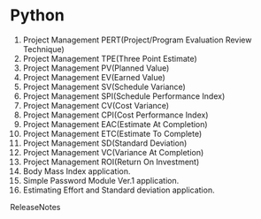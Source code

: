 # Python

1. Project Management PERT(Project/Program Evaluation Review Technique)
2. Project Management TPE(Three Point Estimate)
3. Project Management PV(Planned Value)
4. Project Management EV(Earned Value)
5. Project Management SV(Schedule Variance)
6. Project Management SPI(Schedule Performance Index)
7. Project Management CV(Cost Variance)
8. Project Management CPI(Cost Performance Index)
9. Project Management EAC(Estimate At Completion)
10. Project Management ETC(Estimate To Complete) 
11. Project Management SD(Standard Deviation)
12. Project Management VC(Variance At Completion)
13. Project Management ROI(Return On Investment)
14. Body Mass Index application.
15. Simple Password Module Ver.1 application. 
16. Estimating Effort and Standard deviation application.

ReleaseNotes
